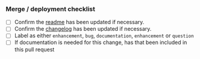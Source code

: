 ### Merge / deployment checklist

- [ ] Confirm the [readme](https://github.com/unknowIfGuestInDream/tlcsdm-common/blob/master/README.md) has been updated
  if necessary.
- [ ] Confirm the [changelog](https://github.com/unknowIfGuestInDream/tlcsdm-common/blob/master/CHANGELOG.md) has been
  updated if necessary.
- [ ] Label as either `enhancement`, `bug`, `documentation`, `enhancement` or `question`
- [ ] If documentation is needed for this change, has that been included in this pull request